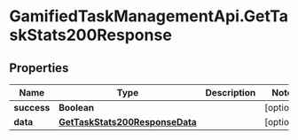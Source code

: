 # GamifiedTaskManagementApi.GetTaskStats200Response

## Properties

Name | Type | Description | Notes
------------ | ------------- | ------------- | -------------
**success** | **Boolean** |  | [optional] 
**data** | [**GetTaskStats200ResponseData**](GetTaskStats200ResponseData.md) |  | [optional] 


